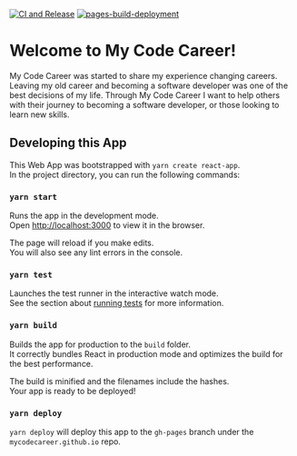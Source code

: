 [![CI and Release](https://github.com/mycodecareer/mycodecareer.github.io/actions/workflows/ci_release.yml/badge.svg)](https://github.com/mycodecareer/mycodecareer.github.io/actions/workflows/ci_release.yml)
[![pages-build-deployment](https://github.com/mycodecareer/mycodecareer.github.io/actions/workflows/pages/pages-build-deployment/badge.svg)](https://github.com/mycodecareer/mycodecareer.github.io/actions/workflows/pages/pages-build-deployment)
# Welcome to My Code Career!

My Code Career was started to share my experience changing careers. Leaving
my old career and becoming a software developer was one of the best decisions
of my life. Through My Code Career I want to help others with their journey
to becoming a software developer, or those looking to learn new skills.

## Developing this App

This Web App was bootstrapped with `yarn create react-app`.\
In the project directory, you can run the following commands:

### `yarn start`

Runs the app in the development mode.\
Open [http://localhost:3000](http://localhost:3000) to view it in the browser.

The page will reload if you make edits.\
You will also see any lint errors in the console.

### `yarn test`

Launches the test runner in the interactive watch mode.\
See the section about [running tests](https://facebook.github.io/create-react-app/docs/running-tests) for more information.

### `yarn build`

Builds the app for production to the `build` folder.\
It correctly bundles React in production mode and optimizes the build for the best performance.

The build is minified and the filenames include the hashes.\
Your app is ready to be deployed!

### `yarn deploy`

`yarn deploy` will deploy this app to the `gh-pages` branch under the
`mycodecareer.github.io` repo.
